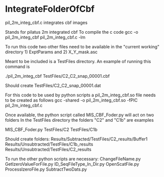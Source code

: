 # IntegrateFolderOfCbf

pil_2m_integ_cbf.c integrates cbf images

Stands for pilatus 2m integrated cbf
To compile the c code
gcc -o pil_2m_integ_cbf pil_2m_integ_cbf.c -lm

To run this code two other files need to be available in the "current working" directory 1) ExptParams and 2) X_Y_mask.asc

Meant to be included is a TestFiles directory.
An example of running this command is

./pil_2m_integ_cbf TestFiles/C2_C2_snap_00001.cbf

Should create TestFiles/C2_C2_snap_00001.dat

For this code to be used by python scripts a pil_2m_integ_cbf.so file needs to be created as follows
gcc -shared -o pil_2m_integ_cbf.so -fPIC pil_2m_integ_cbf.c

Once available, the python script called MIS_CBF_Foder.py will act on two folders
In the TestFiles directory the folders "C2" and "C1b" are examples

MIS_CBF_Foder.py TestFiles/C2 TestFiles/C1b

Should create folders:
Results/Subtracted/TestFiles/C2_results/Buffer1
Results/Unsubtracted/TestFiles/C1b_results
Results/Unsubtracted/TestFiles/C2_results

To run the other python scripts are necessary:
ChangeFileName.py
GetIzeroValueForFile.py
ID_SeqFileType_In_Dir.py
OpenScatFile.py
ProcessIzeroFile.py
SubtractTwoDats.py



